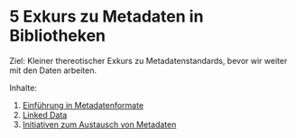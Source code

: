 # 5 Exkurs zu Metadaten in Bibliotheken

Ziel: Kleiner thereotischer Exkurs zu Metadatenstandards, bevor wir weiter mit den Daten arbeiten.

Inhalte:
1. [Einführung in Metadatenformate](https://felixlohmeier.gitbooks.io/seminar-wir-bauen-uns-einen-bibliothekskatalog/content/05_1_einfuehrung_in_metadatenformate.html)
2. [Linked Data](https://felixlohmeier.gitbooks.io/seminar-wir-bauen-uns-einen-bibliothekskatalog/content/05_2_linked_data.html)
3. [Initiativen zum Austausch von Metadaten](https://felixlohmeier.gitbooks.io/seminar-wir-bauen-uns-einen-bibliothekskatalog/content/05_3_initiativen_zum_austausch_von_metadaten.html)
